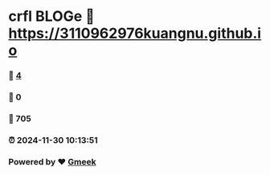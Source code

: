 # crfl BLOGe :link: https://3110962976kuangnu.github.io 
### :page_facing_up: [4](https://3110962976kuangnu.github.io/tag.html) 
### :speech_balloon: 0 
### :hibiscus: 705 
### :alarm_clock: 2024-11-30 10:13:51 
### Powered by :heart: [Gmeek](https://github.com/Meekdai/Gmeek)
